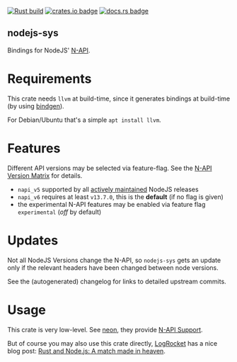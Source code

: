 [![Rust build](https://github.com/elmarx/nodejs-sys/workflows/Rust/badge.svg)](https://github.com/elmarx/nodejs-sys/actions?query=workflow%3ARust) [![crates.io badge](https://img.shields.io/crates/v/nodejs-sys.svg)](https://crates.io/crates/nodejs-sys) [![docs.rs badge](https://docs.rs/nodejs-sys/badge.svg)](https://docs.rs/nodejs-sys)

nodejs-sys
----------

Bindings for NodeJS' [N-API](https://nodejs.org/dist/latest-v14.x/docs/api/n-api.html).

Requirements
============

This crate needs `llvm` at build-time, since it generates bindings at build-time (by using [bindgen](https://docs.rs/bindgen/)).

For Debian/Ubuntu that's a simple `apt install llvm`.

Features
========

Different API versions may be selected via feature-flag. See the [N-API Version Matrix](https://nodejs.org/dist/latest-v14.x/docs/api/n-api.html#n_api_n_api_version_matrix) for details.

- `napi_v5` supported by all [actively maintained](https://nodejs.org/en/about/releases/) NodeJS releases
- `napi_v6` requires at least `v13.7.0`, this is the **default** (if no flag is given)
- the experimental N-API features may be enabled via feature flag `experimental` (*off* by default)

Updates
=======

Not all NodeJS Versions change the N-API, so `nodejs-sys` gets an update only if the relevant headers have been changed between node versions.

See the (autogenerated) changelog for links to detailed upstream commits.  

Usage
=====

This crate is very low-level. See [neon](https://neon-bindings.com/), they provide [N-API Support](https://github.com/neon-bindings/neon/issues/444).

But of course you may also use this crate directly, [LogRocket](https://logrocket.com/) has a nice blog post: 
[Rust and Node.js: A match made in heaven](https://blog.logrocket.com/rust-and-node-js-a-match-made-in-heaven/).